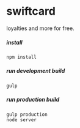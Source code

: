 # swiftcard
loyalties and more for free.

##### install
```sh
npm install
```

##### run development build
```sh
gulp
```

##### run production build
```sh
gulp production
node server
```
